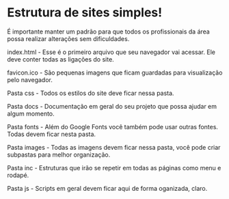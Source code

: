 Estrutura de sites simples!
=============
É importante manter um padrão para que todos os profissionais da área possa realizar alterações sem dificuldades.

index.html - Esse é o primeiro arquivo que seu navegador vai acessar. Ele deve conter todas as ligações do site.

favicon.ico - São pequenas imagens que ficam guardadas para visualização pelo navegador.

Pasta css - Todos os estilos do site deve ficar nessa pasta.

Pasta docs - Documentação em geral do seu projeto que possa ajudar em algum momento.

Pasta fonts - Além do Google Fonts você também pode usar outras fontes. Todas devem ficar nesta pasta.

Pasta images - Todas as imagens devem ficar nessa pasta, você pode criar subpastas para melhor organização.

Pasta inc - Estruturas que irão se repetir em todas as páginas como menu e rodapé. 

Pasta js - Scripts em geral devem ficar aqui de forma oganizada, claro.

